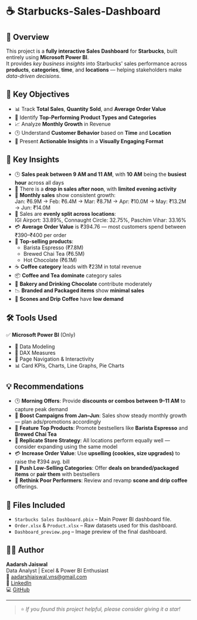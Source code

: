 # ☕ Starbucks-Sales-Dashboard

## 🔹 Overview

This project is a **fully interactive Sales Dashboard** for **Starbucks**, built entirely using **Microsoft Power BI**.  
It provides *key business insights* into Starbucks' sales performance across **products**, **categories**, **time**, and **locations** — helping stakeholders make *data-driven decisions*.

## 🎯 Key Objectives

- 📊 Track **Total Sales**, **Quantity Sold**, and **Average Order Value**
- 🥇 Identify **Top-Performing Product Types and Categories**
- 📈 Analyze **Monthly Growth** in Revenue
- 🕒 Understand **Customer Behavior** based on **Time** and **Location**
- 🎨 Present **Actionable Insights** in a **Visually Engaging Format**

## 📌 Key Insights

- 🕒 **Sales peak between 9 AM and 11 AM**, with **10 AM** being the **busiest hour** across all days
- 🌆 There is a **drop in sales after noon**, with **limited evening activity**
- 📆 **Monthly sales** show consistent growth:  
  Jan: ₹6.9M → Feb: ₹6.4M → Mar: ₹8.7M → Apr: ₹10.0M → May: ₹13.2M → Jun: ₹14.0M
- 🏬 Sales are **evenly split across locations**:  
  IGI Airport: 33.89%, Connaught Circle: 32.75%, Paschim Vihar: 33.16%
- 💳 **Average Order Value** is ₹394.76 — most customers spend between ₹390–₹400 per order
- 🥇 **Top-selling products**:
  - Barista Espresso (₹7.8M)  
  - Brewed Chai Tea (₹6.5M)  
  - Hot Chocolate (₹6.1M)
- ☕ **Coffee category** leads with ₹23M in total revenue
- 📦 **Coffee and Tea dominate** category sales
- 🧁 **Bakery and Drinking Chocolate** contribute moderately
- 📉 **Branded and Packaged items** show **minimal sales**
- 🍪 **Scones and Drip Coffee** have **low demand**

## 🛠️ Tools Used

✅ **Microsoft Power BI** (Only)

- 🔗 Data Modeling  
- 🧮 DAX Measures  
- 📄 Page Navigation & Interactivity  
- 📊 Card KPIs, Charts, Line Graphs, Pie Charts  

## 💡 Recommendations

- 🕒 **Morning Offers**: Provide **discounts or combos between 9–11 AM** to capture peak demand
- 📆 **Boost Campaigns from Jan–Jun**: Sales show steady monthly growth — plan ads/promotions accordingly
- 🥇 **Feature Top Products**: Promote bestsellers like **Barista Espresso** and **Brewed Chai Tea**
- 🏬 **Replicate Store Strategy**: All locations perform equally well — consider expanding using the same model
- 💳 **Increase Order Value**: Use **upselling (cookies, size upgrades)** to raise the ₹394 avg. bill
- 🍫 **Push Low-Selling Categories**: Offer **deals on branded/packaged items** or **pair them** with bestsellers
- 🍪 **Rethink Poor Performers**: Review and revamp **scone and drip coffee** offerings.

## 📁 Files Included

- `Starbucks Sales Dashboard.pbix` – Main Power BI dashboard file.
- `Order.xlsx` & `Product.xlsx` – Raw datasets used for this dashboard.
- `Dashboard_preview.png` – Image preview of the final dashboard.

## 🙋‍♂️ Author

**Aadarsh Jaiswal**  
Data Analyst | Excel & Power BI Enthusiast  
📧 [aadarshjaiswal.vns@gmail.com](mailto:aadarshjaiswal.vns@gmail.com)  
🔗 [LinkedIn](https://linkedin.com/in/aadarsh-jaiswal)  
💻 [GitHub](https://github.com/aadarshjaiswalvns)

---

> ⭐ *If you found this project helpful, please consider giving it a star!*

